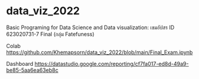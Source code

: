 # data_viz_2022
Basic Programing for Data Science and Data visualization: เขมอัปสร ID 623020731-7
Final (กลุ่ม Fatefuness)

Colab https://github.com/Khemapsorn/data_viz_2022/blob/main/Final_Exam.ipynb

Dashboard https://datastudio.google.com/reporting/cf7fa017-ed8d-49a9-be85-5aa6ea63eb8c
